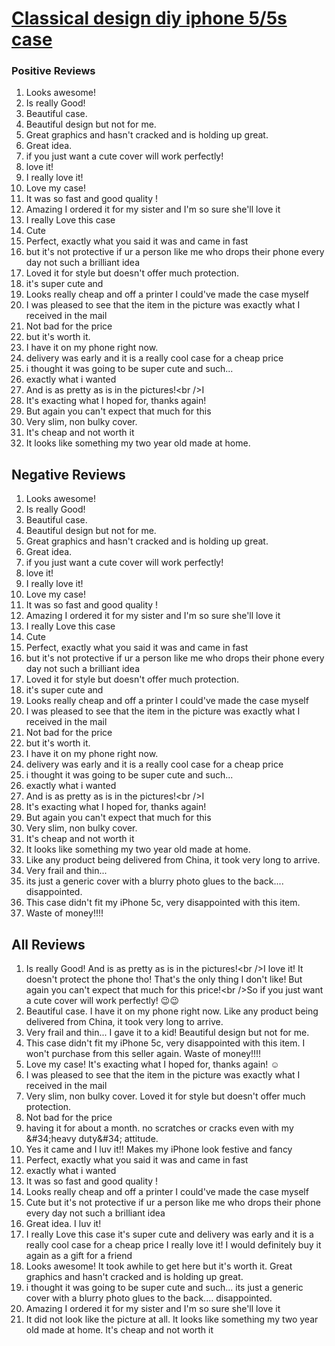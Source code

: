 # [Classical design diy iphone 5/5s case](https://products.checkmycream.com/products/Classical-design-diy-iphone-55s-case.html)

### Positive Reviews

<ol>
      <li>Looks awesome!</li>
      <li>Is really Good!</li>
      <li>Beautiful case.</li>
      <li>Beautiful design but not for me.</li>
      <li>Great graphics and hasn&#x27;t cracked and is holding up great.</li>
      <li>Great idea.</li>
      <li>if you just want a cute cover will work perfectly!</li>
      <li>love it!</li>
      <li>I really love it!</li>
      <li>Love my case!</li>
      <li>It was so fast and good quality !</li>
      <li>Amazing I ordered it for my sister and I&#x27;m so sure she&#x27;ll love it</li>
      <li>I really Love this case</li>
      <li>Cute</li>
      <li>Perfect, exactly what you said it was and came in fast</li>
      <li>but it&#x27;s not protective if ur a person like me who drops their phone every day not such a brilliant idea</li>
      <li>Loved it for style but doesn&#x27;t offer much protection.</li>
      <li>it&#x27;s super cute and</li>
      <li>Looks really cheap and off a printer I could&#x27;ve made the case myself</li>
      <li>I was pleased to see that the item in the picture was exactly what I received in the mail</li>
      <li>Not bad for the price</li>
      <li>but it&#x27;s worth it.</li>
      <li>I have it on my phone right now.</li>
      <li>delivery was early and it is a really cool case for a cheap price</li>
      <li>i thought it was going to be super cute and such...</li>
      <li>exactly what i wanted</li>
      <li>And is as pretty as is in the pictures!&lt;br /&gt;I</li>
      <li>It&#x27;s exacting what I hoped for, thanks again!</li>
      <li>But again you can&#x27;t expect that much for this</li>
      <li>Very slim, non bulky cover.</li>
      <li>It&#x27;s cheap and not worth it</li>
      <li>It looks like something my two year old made at home.</li>
</ol>


<h2>Negative Reviews</h2>
<ol>
<li> Looks awesome!</li>
<li> Is really Good!</li>
<li> Beautiful case.</li>
<li> Beautiful design but not for me.</li>
<li> Great graphics and hasn&#x27;t cracked and is holding up great.</li>
<li> Great idea.</li>
<li> if you just want a cute cover will work perfectly!</li>
<li> love it!</li>
<li> I really love it!</li>
<li> Love my case!</li>
<li> It was so fast and good quality !</li>
<li> Amazing I ordered it for my sister and I&#x27;m so sure she&#x27;ll love it</li>
<li> I really Love this case</li>
<li> Cute</li>
<li> Perfect, exactly what you said it was and came in fast</li>
<li> but it&#x27;s not protective if ur a person like me who drops their phone every day not such a brilliant idea</li>
<li> Loved it for style but doesn&#x27;t offer much protection.</li>
<li> it&#x27;s super cute and</li>
<li> Looks really cheap and off a printer I could&#x27;ve made the case myself</li>
<li> I was pleased to see that the item in the picture was exactly what I received in the mail</li>
<li> Not bad for the price</li>
<li> but it&#x27;s worth it.</li>
<li> I have it on my phone right now.</li>
<li> delivery was early and it is a really cool case for a cheap price</li>
<li> i thought it was going to be super cute and such...</li>
<li> exactly what i wanted</li>
<li> And is as pretty as is in the pictures!&lt;br /&gt;I</li>
<li> It&#x27;s exacting what I hoped for, thanks again!</li>
<li> But again you can&#x27;t expect that much for this</li>
<li> Very slim, non bulky cover.</li>
<li> It&#x27;s cheap and not worth it</li>
<li> It looks like something my two year old made at home.</li>
<li> Like any product being delivered from China, it took very long to arrive.</li>
<li> Very frail and thin...</li>
<li> its just a generic cover with a blurry photo glues to the back.... disappointed.</li>
<li> This case didn&#x27;t fit my iPhone 5c, very disappointed with this item.</li>
<li> Waste of money!!!!</li>
</ol>

<h2>All Reviews</h2>

<ol>
    <li> Is really Good! And is as pretty as is in the pictures!&lt;br /&gt;I love it! It doesn&#x27;t protect the phone tho! That&#x27;s the only thing I don&#x27;t like! But again you can&#x27;t expect that much for this price!&lt;br /&gt;So if you just want a cute cover will work perfectly! 😉😉</li>
    <li> Beautiful case. I have it on my phone right now. Like any product being delivered from China, it took very long to arrive.</li>
    <li> Very frail and thin... I gave it to a kid! Beautiful design but not for me.</li>
    <li> This case didn&#x27;t fit my iPhone 5c, very disappointed with this item. I won&#x27;t purchase from this seller again. Waste of money!!!!</li>
    <li> Love my case! It&#x27;s exacting what I hoped for, thanks again! ☺️</li>
    <li> I was pleased to see that the item in the picture was exactly what I received in the mail</li>
    <li> Very slim, non bulky cover. Loved it for style but doesn&#x27;t offer much protection.</li>
    <li> Not bad for the price</li>
    <li> having it for about a month. no scratches or cracks even with my &amp;#34;heavy duty&amp;#34; attitude.</li>
    <li> Yes it came and I luv it!! Makes my iPhone look festive and fancy</li>
    <li> Perfect, exactly what you said it was and came in fast</li>
    <li> exactly what i wanted</li>
    <li> It was so fast and good quality !</li>
    <li> Looks really cheap and off a printer I could&#x27;ve made the case myself</li>
    <li> Cute but it&#x27;s not protective if ur a person like me who drops their phone every day not such a brilliant idea</li>
    <li> Great idea. I luv it!</li>
    <li> I really Love this case it&#x27;s super cute and delivery was early and it is a really cool case for a cheap price I really love it! I would definitely buy it again as a gift for a friend</li>
    <li> Looks awesome! It took awhile to get here but it&#x27;s worth it. Great graphics and hasn&#x27;t cracked and is holding up great.</li>
    <li> i thought it was going to be super cute and such... its just a generic cover with a blurry photo glues to the back.... disappointed.</li>
    <li> Amazing I ordered it for my sister and I&#x27;m so sure she&#x27;ll love it</li>
    <li> It did not look like the picture at all. It looks like something my two year old made at home. It&#x27;s cheap and not worth it</li>
</ol>




